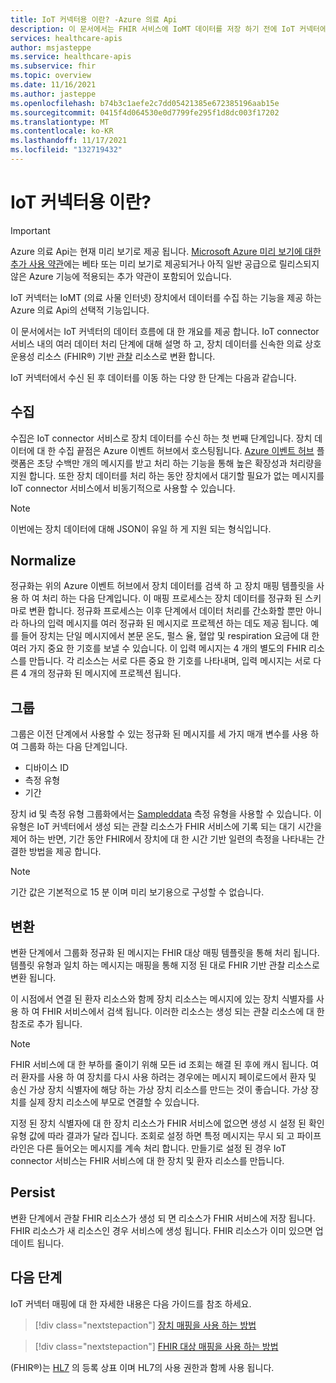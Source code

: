```yaml
---
title: IoT 커넥터용 이란? -Azure 의료 Api
description: 이 문서에서는 FHIR 서비스에 IoMT 데이터를 저장 하기 전에 IoT 커넥터에서 수행 하는 단계를 알아봅니다.
services: healthcare-apis
author: msjasteppe
ms.service: healthcare-apis
ms.subservice: fhir
ms.topic: overview
ms.date: 11/16/2021
ms.author: jasteppe
ms.openlocfilehash: b74b3c1aefe2c7dd05421385e672385196aab15e
ms.sourcegitcommit: 0415f4d064530e0d7799fe295f1d8dc003f17202
ms.translationtype: MT
ms.contentlocale: ko-KR
ms.lasthandoff: 11/17/2021
ms.locfileid: "132719432"
---
```

# <a name="what-is-iot-connector"></a>IoT 커넥터용 이란?

> [!IMPORTANT]
> Azure 의료 Api는 현재 미리 보기로 제공 됩니다. [Microsoft Azure 미리 보기에 대한 추가 사용 약관](https://azure.microsoft.com/support/legal/preview-supplemental-terms/)에는 베타 또는 미리 보기로 제공되거나 아직 일반 공급으로 릴리스되지 않은 Azure 기능에 적용되는 추가 약관이 포함되어 있습니다.

IoT 커넥터는 IoMT (의료 사물 인터넷) 장치에서 데이터를 수집 하는 기능을 제공 하는 Azure 의료 Api의 선택적 기능입니다.

이 문서에서는 IoT 커넥터의 데이터 흐름에 대 한 개요를 제공 합니다. IoT connector 서비스 내의 여러 데이터 처리 단계에 대해 설명 하 고, 장치 데이터를 신속한 의료 상호 운용성 리소스 (FHIR&#174;) 기반 [관찰](https://www.hl7.org/fhir/observation.html) 리소스로 변환 합니다.

IoT 커넥터에서 수신 된 후 데이터를 이동 하는 다양 한 단계는 다음과 같습니다.

## <a name="ingest"></a>수집

수집은 IoT connector 서비스로 장치 데이터를 수신 하는 첫 번째 단계입니다. 장치 데이터에 대 한 수집 끝점은 Azure 이벤트 허브에서 호스팅됩니다. [Azure 이벤트 허브](../../event-hubs/index.yml) 플랫폼은 초당 수백만 개의 메시지를 받고 처리 하는 기능을 통해 높은 확장성과 처리량을 지원 합니다. 또한 장치 데이터를 처리 하는 동안 장치에서 대기할 필요가 없는 메시지를 IoT connector 서비스에서 비동기적으로 사용할 수 있습니다.

> [!NOTE]
> 이번에는 장치 데이터에 대해 JSON이 유일 하 게 지원 되는 형식입니다.

## <a name="normalize"></a>Normalize

정규화는 위의 Azure 이벤트 허브에서 장치 데이터를 검색 하 고 장치 매핑 템플릿을 사용 하 여 처리 하는 다음 단계입니다. 이 매핑 프로세스는 장치 데이터를 정규화 된 스키마로 변환 합니다. 정규화 프로세스는 이후 단계에서 데이터 처리를 간소화할 뿐만 아니라 하나의 입력 메시지를 여러 정규화 된 메시지로 프로젝션 하는 데도 제공 됩니다. 예를 들어 장치는 단일 메시지에서 본문 온도, 펄스 율, 혈압 및 respiration 요금에 대 한 여러 가지 중요 한 기호를 보낼 수 있습니다. 이 입력 메시지는 4 개의 별도의 FHIR 리소스를 만듭니다. 각 리소스는 서로 다른 중요 한 기호를 나타내며, 입력 메시지는 서로 다른 4 개의 정규화 된 메시지에 프로젝션 됩니다.

## <a name="group"></a>그룹

그룹은 이전 단계에서 사용할 수 있는 정규화 된 메시지를 세 가지 매개 변수를 사용 하 여 그룹화 하는 다음 단계입니다. 

* 디바이스 ID
* 측정 유형 
* 기간

장치 id 및 측정 유형 그룹화에서는 [Sampleddata](https://www.hl7.org/fhir/datatypes.html#SampledData) 측정 유형을 사용할 수 있습니다. 이 유형은 IoT 커넥터에서 생성 되는 관찰 리소스가 FHIR 서비스에 기록 되는 대기 시간을 제어 하는 반면, 기간 동안 FHIR에서 장치에 대 한 시간 기반 일련의 측정을 나타내는 간결한 방법을 제공 합니다.

> [!NOTE]
> 기간 값은 기본적으로 15 분 이며 미리 보기용으로 구성할 수 없습니다.

## <a name="transform"></a>변환

변환 단계에서 그룹화 정규화 된 메시지는 FHIR 대상 매핑 템플릿을 통해 처리 됩니다. 템플릿 유형과 일치 하는 메시지는 매핑을 통해 지정 된 대로 FHIR 기반 관찰 리소스로 변환 됩니다.

이 시점에서 연결 된 환자 리소스와 함께 장치 리소스는 메시지에 있는 장치 식별자를 사용 하 여 FHIR 서비스에서 검색 됩니다. 이러한 리소스는 생성 되는 관찰 리소스에 대 한 참조로 추가 됩니다.

> [!NOTE]
>FHIR 서비스에 대 한 부하를 줄이기 위해 모든 id 조회는 해결 된 후에 캐시 됩니다. 여러 환자를 사용 하 여 장치를 다시 사용 하려는 경우에는 메시지 페이로드에서 환자 및 송신 가상 장치 식별자에 해당 하는 가상 장치 리소스를 만드는 것이 좋습니다. 가상 장치를 실제 장치 리소스에 부모로 연결할 수 있습니다.

지정 된 장치 식별자에 대 한 장치 리소스가 FHIR 서비스에 없으면 생성 시 설정 된 확인 유형 값에 따라 결과가 달라 집니다. 조회로 설정 하면 특정 메시지는 무시 되 고 파이프라인은 다른 들어오는 메시지를 계속 처리 합니다. 만들기로 설정 된 경우 IoT connector 서비스는 FHIR 서비스에 대 한 장치 및 환자 리소스를 만듭니다.

## <a name="persist"></a>Persist

변환 단계에서 관찰 FHIR 리소스가 생성 되 면 리소스가 FHIR 서비스에 저장 됩니다. FHIR 리소스가 새 리소스인 경우 서비스에 생성 됩니다. FHIR 리소스가 이미 있으면 업데이트 됩니다.

## <a name="next-steps"></a>다음 단계

IoT 커넥터 매핑에 대 한 자세한 내용은 다음 가이드를 참조 하세요.

>[!div class="nextstepaction"]
>[장치 매핑을 사용 하는 방법](how-to-use-device-mappings.md)

>[!div class="nextstepaction"]
>[FHIR 대상 매핑을 사용 하는 방법](how-to-use-fhir-mappings.md)

(FHIR&#174;)는 [HL7](https://hl7.org/fhir/) 의 등록 상표 이며 HL7의 사용 권한과 함께 사용 됩니다.
